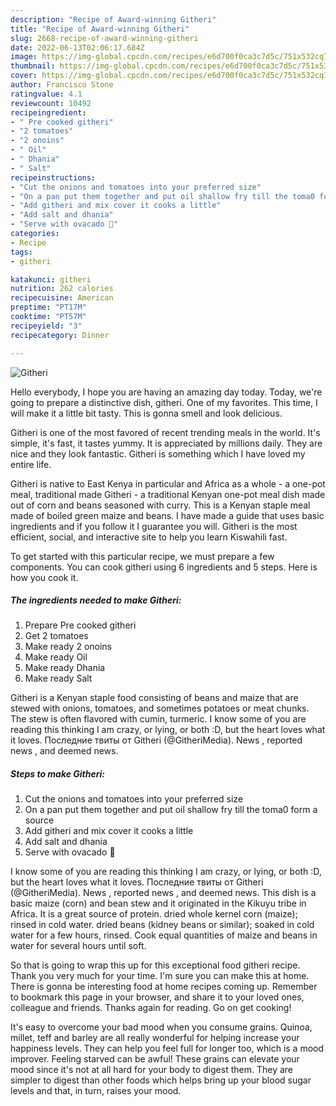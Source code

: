 ```yaml
---
description: "Recipe of Award-winning Githeri"
title: "Recipe of Award-winning Githeri"
slug: 2668-recipe-of-award-winning-githeri
date: 2022-06-13T02:06:17.684Z
image: https://img-global.cpcdn.com/recipes/e6d700f0ca3c7d5c/751x532cq70/githeri-recipe-main-photo.jpg
thumbnail: https://img-global.cpcdn.com/recipes/e6d700f0ca3c7d5c/751x532cq70/githeri-recipe-main-photo.jpg
cover: https://img-global.cpcdn.com/recipes/e6d700f0ca3c7d5c/751x532cq70/githeri-recipe-main-photo.jpg
author: Francisco Stone
ratingvalue: 4.1
reviewcount: 10492
recipeingredient:
- " Pre cooked githeri"
- "2 tomatoes"
- "2 onoins"
- " Oil"
- " Dhania"
- " Salt"
recipeinstructions:
- "Cut the onions and tomatoes into your preferred size"
- "On a pan put them together and put oil shallow fry till the toma0 form a source"
- "Add githeri and mix cover it cooks a little"
- "Add salt and dhania"
- "Serve with ovacado 🤣"
categories:
- Recipe
tags:
- githeri

katakunci: githeri 
nutrition: 262 calories
recipecuisine: American
preptime: "PT17M"
cooktime: "PT57M"
recipeyield: "3"
recipecategory: Dinner

---
```



![Githeri](https://img-global.cpcdn.com/recipes/e6d700f0ca3c7d5c/751x532cq70/githeri-recipe-main-photo.jpg)

Hello everybody, I hope you are having an amazing day today. Today, we're going to prepare a distinctive dish, githeri. One of my favorites. This time, I will make it a little bit tasty. This is gonna smell and look delicious.

Githeri is one of the most favored of recent trending meals in the world. It's simple, it's fast, it tastes yummy. It is appreciated by millions daily. They are nice and they look fantastic. Githeri is something which I have loved my entire life.

Githeri is native to East Kenya in particular and Africa as a whole - a one-pot meal, traditional made Githeri - a traditional Kenyan one-pot meal dish made out of corn and beans seasoned with curry. This is a Kenyan staple meal made of boiled green maize and beans. I have made a guide that uses basic ingredients and if you follow it I guarantee you will. Githeri is the most efficient, social, and interactive site to help you learn Kiswahili fast.


To get started with this particular recipe, we must prepare a few components. You can cook githeri using 6 ingredients and 5 steps. Here is how you cook it.

<!--inarticleads1-->

##### The ingredients needed to make Githeri:

1. Prepare  Pre cooked githeri
1. Get 2 tomatoes
1. Make ready 2 onoins
1. Make ready  Oil
1. Make ready  Dhania
1. Make ready  Salt


Githeri is a Kenyan staple food consisting of beans and maize that are stewed with onions, tomatoes, and sometimes potatoes or meat chunks. The stew is often flavored with cumin, turmeric. I know some of you are reading this thinking I am crazy, or lying, or both :D, but the heart loves what it loves. Последние твиты от Githeri (@GitheriMedia). News , reported news , and deemed news. 

<!--inarticleads2-->

##### Steps to make Githeri:

1. Cut the onions and tomatoes into your preferred size
1. On a pan put them together and put oil shallow fry till the toma0 form a source
1. Add githeri and mix cover it cooks a little
1. Add salt and dhania
1. Serve with ovacado 🤣


I know some of you are reading this thinking I am crazy, or lying, or both :D, but the heart loves what it loves. Последние твиты от Githeri (@GitheriMedia). News , reported news , and deemed news. This dish is a basic maize (corn) and bean stew and it originated in the Kikuyu tribe in Africa. It is a great source of protein. dried whole kernel corn (maize); rinsed in cold water. dried beans (kidney beans or similar); soaked in cold water for a few hours, rinsed. Cook equal quantities of maize and beans in water for several hours until soft. 

So that is going to wrap this up for this exceptional food githeri recipe. Thank you very much for your time. I'm sure you can make this at home. There is gonna be interesting food at home recipes coming up. Remember to bookmark this page in your browser, and share it to your loved ones, colleague and friends. Thanks again for reading. Go on get cooking!

It's easy to overcome your bad mood when you consume grains. Quinoa, millet, teff and barley are all really wonderful for helping increase your happiness levels. They can help you feel full for longer too, which is a mood improver. Feeling starved can be awful! These grains can elevate your mood since it's not at all hard for your body to digest them. They are simpler to digest than other foods which helps bring up your blood sugar levels and that, in turn, raises your mood.
